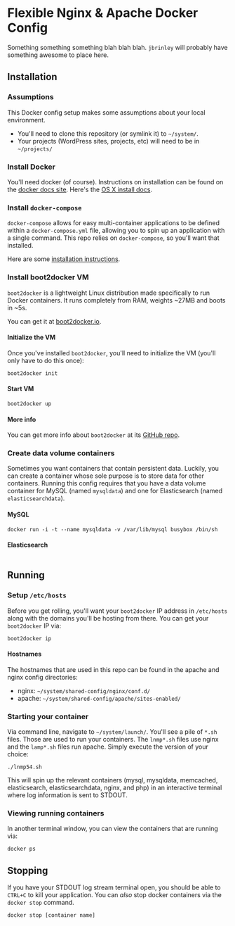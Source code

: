 # Flexible Nginx & Apache Docker Config

Something something something blah blah blah. `jbrinley` will probably have something awesome to place here.

## Installation

### Assumptions

This Docker config setup makes some assumptions about your local environment.

* You'll need to clone this repository (or symlink it) to `~/system/`.
* Your projects (WordPress sites, projects, etc) will need to be in `~/projects/`

### Install Docker

You'll need docker (of course). Instructions on installation can be
found on the [docker docs site](https://docs.docker.com). Here's the [OS X install docs](https://docs.docker.com/installation/mac/).

### Install `docker-compose`

`docker-compose` allows for easy multi-container applications to be defined within a
`docker-compose.yml` file, allowing you to spin up an application with a single command.  This
repo relies on `docker-compose`, so you'll want that installed.

Here are some [installation instructions](https://docs.docker.com/compose/install/).

### Install boot2docker VM

`boot2docker` is a lightweight Linux distribution made specifically to
run Docker containers.  It runs completely from RAM, weights ~27MB and
boots in ~5s.

You can get it at [boot2docker.io](http://boot2docker.io/).

#### Initialize the VM

Once you've installed `boot2docker`, you'll need to initialize the VM
(you'll only have to do this once):

```
boot2docker init
```

#### Start VM

```
boot2docker up
```

#### More info

You can get more info about `boot2docker` at its [GitHub repo](https://github.com/boot2docker/boot2docker).

### Create data volume containers

Sometimes you want containers that contain persistent data. Luckily, you can create a container
whose sole purpose is to store data for other containers. Running this config requires that you have
a data volume container for MySQL (named `mysqldata`) and one for Elasticsearch (named `elasticsearchdata`).

#### MySQL

```
docker run -i -t --name mysqldata -v /var/lib/mysql busybox /bin/sh
```

#### Elasticsearch

```
```

## Running

### Setup `/etc/hosts`

Before you get rolling, you'll want your `boot2docker` IP address in `/etc/hosts` along with the domains you'll be hosting from there.  You can get your `boot2docker` IP via:

```
boot2docker ip
```

#### Hostnames

The hostnames that are used in this repo can be found in the apache and
nginx config directories:

* nginx: `~/system/shared-config/nginx/conf.d/`
* apache: `~/system/shared-config/apache/sites-enabled/`

### Starting your container

Via command line, navigate to `~/system/launch/`. You'll see a pile of `*.sh` files. Those are used
to run your containers. The `lnmp*.sh` files use nginx and the `lamp*.sh` files run apache. Simply
execute the version of your choice:

```
./lnmp54.sh
```

This will spin up the relevant containers (mysql, mysqldata, memcached, elasticsearch,
elasticsearchdata, nginx, and php) in an interactive terminal where log information is sent to
STDOUT.

### Viewing running containers

In another terminal window, you can view the containers that are
running via:

```
docker ps
```

## Stopping

If you have your STDOUT log stream terminal open, you should be able to `CTRL+C` to kill your
application. You can _also_ stop docker containers via the `docker stop` command.

```
docker stop [container name]
```
